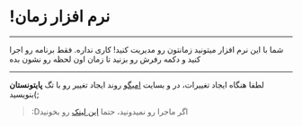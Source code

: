 # !نرم افزار زمان
***
شما با این نرم افزار میتونید زمانتون رو مدیریت کنید! کاری نداره. فقط برنامه رو اجرا کنید و دکمه رفرش رو بزنید تا زمان اون لحظه رو نشون بده
***
لطفا هنگاه ایجاد تغییرات، در و بسایت [امیگو](https://omigo.ir/) روند ایجاد تغییر رو با تگ **پایتونستان** بنویسید(;

>:Dاگر ماجرا رو نمیدونید، حتما [این لینک](https://omigo.ir/r/3ekl) رو بخونید